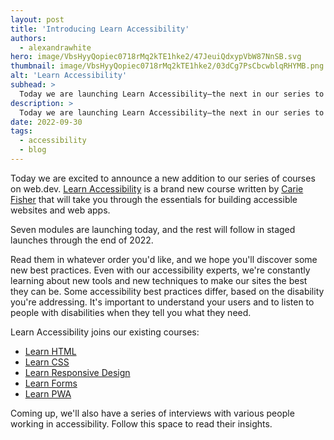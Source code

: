 ```yaml
---
layout: post
title: 'Introducing Learn Accessibility'
authors: 
  - alexandrawhite
hero: image/VbsHyyQopiec0718rMq2kTE1hke2/47JeuiQdxypVbW87NnSB.svg
thumbnail: image/VbsHyyQopiec0718rMq2kTE1hke2/03dCg7PsCbcwblqRHYMB.png
alt: 'Learn Accessibility'
subhead: >
  Today we are launching Learn Accessibility—the next in our series to help get you up to speed with modern web development.
description: >
  Today we are launching Learn Accessibility—the next in our series to help get you up to speed with modern web development.
date: 2022-09-30
tags:
  - accessibility
  - blog
---
```


Today we are excited to announce a new addition to our series of courses on
web.dev. [Learn Accessibility](/learn/accessibility/) is a brand new course
written by [Carie Fisher](https://twitter.com/cariefisher) that will take you
through the essentials for building accessible websites and web apps.

Seven modules are launching today, and the rest will follow in staged launches
through the end of 2022. 

Read them in whatever order you'd like, and we hope you'll discover some new
best practices. Even with our accessibility experts, we're constantly learning
about new tools and new techniques to make our sites the best they can be. Some
accessibility best practices differ, based on the disability you're addressing.
It's important to understand your users and to listen to people with
disabilities when they tell you what they need.

Learn Accessibility joins our existing courses:

* [Learn HTML](/learn/html/)
* [Learn CSS](/learn/css/)
* [Learn Responsive Design](/learn/design/)
* [Learn Forms](/learn/forms/)
* [Learn PWA](/learn/pwa/)

Coming up, we'll also have a series of interviews with various people working in accessibility. Follow this space to read their insights.
